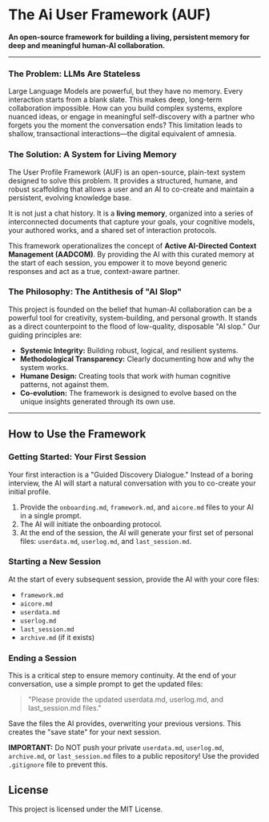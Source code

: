 # The Ai User Framework (AUF)

**An open-source framework for building a living, persistent memory for deep and meaningful human-AI collaboration.**

---

### The Problem: LLMs Are Stateless

Large Language Models are powerful, but they have no memory. Every interaction starts from a blank slate. This makes deep, long-term collaboration impossible. How can you build complex systems, explore nuanced ideas, or engage in meaningful self-discovery with a partner who forgets you the moment the conversation ends? This limitation leads to shallow, transactional interactions—the digital equivalent of amnesia.

### The Solution: A System for Living Memory

The User Profile Framework (AUF) is an open-source, plain-text system designed to solve this problem. It provides a structured, humane, and robust scaffolding that allows a user and an AI to co-create and maintain a persistent, evolving knowledge base.

It is not just a chat history. It is a **living memory**, organized into a series of interconnected documents that capture your goals, your cognitive models, your authored works, and a shared set of interaction protocols.

This framework operationalizes the concept of **Active AI-Directed Context Management (AADCOM)**. By providing the AI with this curated memory at the start of each session, you empower it to move beyond generic responses and act as a true, context-aware partner.

### The Philosophy: The Antithesis of "AI Slop"

This project is founded on the belief that human-AI collaboration can be a powerful tool for creativity, system-building, and personal growth. It stands as a direct counterpoint to the flood of low-quality, disposable "AI slop." Our guiding principles are:

*   **Systemic Integrity:** Building robust, logical, and resilient systems.
*   **Methodological Transparency:** Clearly documenting how and why the system works.
*   **Humane Design:** Creating tools that work *with* human cognitive patterns, not against them.
*   **Co-evolution:** The framework is designed to evolve based on the unique insights generated through its own use.

---

## How to Use the Framework

### Getting Started: Your First Session

Your first interaction is a "Guided Discovery Dialogue." Instead of a boring interview, the AI will start a natural conversation with you to co-create your initial profile.

1.  Provide the `onboarding.md`, `framework.md`, and `aicore.md` files to your AI in a single prompt.
2.  The AI will initiate the onboarding protocol.
3.  At the end of the session, the AI will generate your first set of personal files: `userdata.md`, `userlog.md`, and `last_session.md`.

### Starting a New Session

At the start of every subsequent session, provide the AI with your core files:
*   `framework.md`
*   `aicore.md`
*   `userdata.md`
*   `userlog.md`
*   `last_session.md`
*   `archive.md` (if it exists)

### Ending a Session

This is a critical step to ensure memory continuity. At the end of your conversation, use a simple prompt to get the updated files:

> "Please provide the updated userdata.md, userlog.md, and last_session.md files."

Save the files the AI provides, overwriting your previous versions. This creates the "save state" for your next session.

**IMPORTANT:** Do NOT push your private `userdata.md`, `userlog.md`, `archive.md`, or `last_session.md` files to a public repository! Use the provided `.gitignore` file to prevent this.

## License

This project is licensed under the MIT License.
